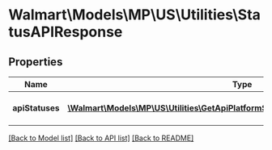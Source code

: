 # Walmart\Models\MP\US\Utilities\StatusAPIResponse

## Properties

Name | Type | Description | Notes
------------ | ------------- | ------------- | -------------
**apiStatuses** | [**\Walmart\Models\MP\US\Utilities\GetApiPlatformStatus200ResponseApiStatusesInner[]**](GetApiPlatformStatus200ResponseApiStatusesInner.md) | A-List of all API statuses | [optional]


[[Back to Model list]](./) [[Back to API list]](../../../../../README.md#supported-apis) [[Back to README]](../../../../../README.md)
